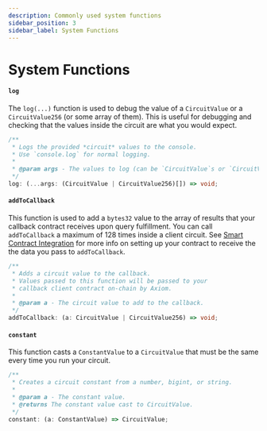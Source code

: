 ```yaml
---
description: Commonly used system functions
sidebar_position: 3
sidebar_label: System Functions
---
```


# System Functions

#### `log`

The `log(...)` function is used to debug the value of a `CircuitValue` or a `CircuitValue256` (or some array of them). This is useful for debugging and checking that the values inside the circuit are what you would expect.

```typescript
/**
 * Logs the provided *circuit* values to the console.
 * Use `console.log` for normal logging.
 *
 * @param args - The values to log (can be `CircuitValue`s or `CircuitValue256`s).
 */
log: (...args: (CircuitValue | CircuitValue256)[]) => void;
```

#### `addToCallback`

This function is used to add a `bytes32` value to the array of results that your callback contract receives upon query fulfillment. You can call `addToCallback` a maximum of 128 times inside a client circuit. See [Smart Contract Integration](/docs/axiom-developer-flow/smart-contract-integration.md "mention") for more info on setting up your contract to receive the the data you pass to `addToCallback`.

```typescript
/**
 * Adds a circuit value to the callback.
 * Values passed to this function will be passed to your
 * callback client contract on-chain by Axiom.
 *
 * @param a - The circuit value to add to the callback.
 */
addToCallback: (a: CircuitValue | CircuitValue256) => void;
```

#### `constant`

This function casts a `ConstantValue` to a `CircuitValue` that must be the same every time you run your circuit.

```typescript
/**
 * Creates a circuit constant from a number, bigint, or string.
 *
 * @param a - The constant value.
 * @returns The constant value cast to CircuitValue.
 */
constant: (a: ConstantValue) => CircuitValue;
```
